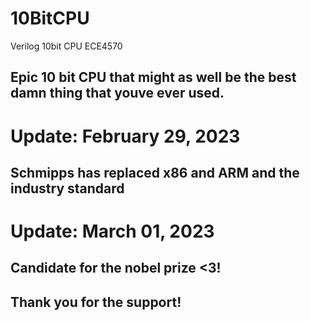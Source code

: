 # 10BitCPU
Verilog 10bit CPU ECE4570

## Epic 10 bit CPU that might as well be the best damn thing that youve ever used.

# Update: February 29, 2023
## Schmipps has replaced x86 and ARM and the industry standard

# Update: March 01, 2023
## Candidate for the nobel prize <3!
## Thank you for the support!

